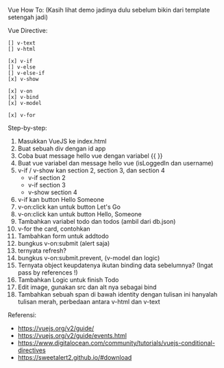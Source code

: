 Vue How To:
(Kasih lihat demo jadinya dulu sebelum bikin dari template setengah jadi)

Vue Directive:
```
[] v-text 
[] v-html 

[x] v-if 
[] v-else  
[] v-else-if 
[x] v-show 

[x] v-on
[x] v-bind  
[x] v-model  

[x] v-for 
```

Step-by-step:
1. Masukkan VueJS ke index.html
2. Buat sebuah div dengan id app
3. Coba buat message hello vue dengan variabel {{ }}
4. Buat vue variabel dan message hello vue (isLoggedIn dan username)
5. v-if / v-show kan section 2, section 3, dan section 4
   - v-if section 2
   - v-if section 3
   - v-show section 4
6. v-if kan button Hello Someone
7. v-on:click kan untuk button Let's Go
8. v-on:click kan untuk button Hello, Someone
9. Tambahkan variabel todo dan todos (ambil dari db.json)
10. v-for the card, contohkan
11. Tambahkan form untuk addtodo
12. bungkus v-on:submit (alert saja)
13. ternyata refresh?
14. bungkus v-on:submit.prevent, (v-model dan logic)
15. Ternyata object keupdatenya ikutan binding data sebelumnya?
    (Ingat pass by references !)
16. Tambahkan Logic untuk finish Todo
17. Edit image, gunakan src dan alt nya sebagai bind
18. Tambahkan sebuah span di bawah identity dengan tulisan ini hanyalah tulisan merah,
    perbedaan antara v-html dan v-text

Referensi:
- https://vuejs.org/v2/guide/
- https://vuejs.org/v2/guide/events.html
- https://www.digitalocean.com/community/tutorials/vuejs-conditional-directives
- https://sweetalert2.github.io/#download